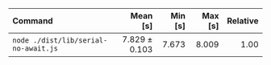 | Command | Mean [s] | Min [s] | Max [s] | Relative |
|:---|---:|---:|---:|---:|
| `node ./dist/lib/serial-no-await.js` | 7.829 ± 0.103 | 7.673 | 8.009 | 1.00 |
